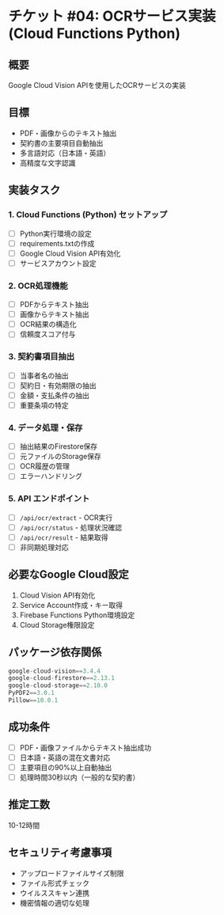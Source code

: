 # チケット #04: OCRサービス実装 (Cloud Functions Python)

## 概要
Google Cloud Vision APIを使用したOCRサービスの実装

## 目標
- PDF・画像からのテキスト抽出
- 契約書の主要項目自動抽出
- 多言語対応（日本語・英語）
- 高精度な文字認識

## 実装タスク

### 1. Cloud Functions (Python) セットアップ
- [ ] Python実行環境の設定
- [ ] requirements.txtの作成
- [ ] Google Cloud Vision API有効化
- [ ] サービスアカウント設定

### 2. OCR処理機能
- [ ] PDFからテキスト抽出
- [ ] 画像からテキスト抽出  
- [ ] OCR結果の構造化
- [ ] 信頼度スコア付与

### 3. 契約書項目抽出
- [ ] 当事者名の抽出
- [ ] 契約日・有効期限の抽出
- [ ] 金額・支払条件の抽出
- [ ] 重要条項の特定

### 4. データ処理・保存
- [ ] 抽出結果のFirestore保存
- [ ] 元ファイルのStorage保存
- [ ] OCR履歴の管理
- [ ] エラーハンドリング

### 5. API エンドポイント
- [ ] `/api/ocr/extract` - OCR実行
- [ ] `/api/ocr/status` - 処理状況確認
- [ ] `/api/ocr/result` - 結果取得
- [ ] 非同期処理対応

## 必要なGoogle Cloud設定
1. Cloud Vision API有効化
2. Service Account作成・キー取得
3. Firebase Functions Python環境設定
4. Cloud Storage権限設定

## パッケージ依存関係
```python
google-cloud-vision==3.4.4
google-cloud-firestore==2.13.1
google-cloud-storage==2.10.0
PyPDF2==3.0.1
Pillow==10.0.1
```

## 成功条件
- [ ] PDF・画像ファイルからテキスト抽出成功
- [ ] 日本語・英語の混在文書対応
- [ ] 主要項目の90%以上自動抽出
- [ ] 処理時間30秒以内（一般的な契約書）

## 推定工数
10-12時間

## セキュリティ考慮事項
- アップロードファイルサイズ制限
- ファイル形式チェック
- ウイルススキャン連携
- 機密情報の適切な処理